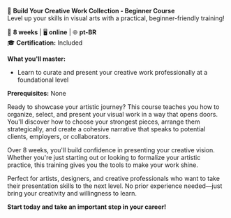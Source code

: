 🚀 **Build Your Creative Work Collection - Beginner Course**  
Level up your skills in visual arts with a practical, beginner-friendly training!

📅 **8 weeks** | 🖥 **online** | 🌐 **pt-BR**  
🎓 **Certification:** Included

**What you'll master:**
- Learn to curate and present your creative work professionally at a foundational level

**Prerequisites:**
None

Ready to showcase your artistic journey? This course teaches you how to organize, select, and present your visual work in a way that opens doors. You'll discover how to choose your strongest pieces, arrange them strategically, and create a cohesive narrative that speaks to potential clients, employers, or collaborators.

Over 8 weeks, you'll build confidence in presenting your creative vision. Whether you're just starting out or looking to formalize your artistic practice, this training gives you the tools to make your work shine.

Perfect for artists, designers, and creative professionals who want to take their presentation skills to the next level. No prior experience needed—just bring your creativity and willingness to learn.

**Start today and take an important step in your career!**